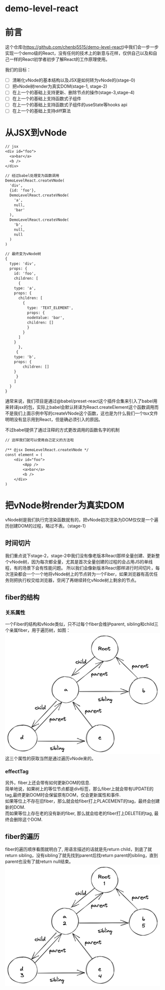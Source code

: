 # demo-level-react

# 前言

这个仓库(https://github.com/chenbj5515/demo-level-react)中我们会一步一步实现一个demo级的React，没有任何的技术上的新意与花样，仅供自己以及和自己一样的React初学者初步了解React的工作原理使用。

我们的目标：

- [ ]  清晰化vNode的基本结构以及JSX是如何转为vNode的(stage-0)
- [ ]  把vNode树render为真实DOM(stage-1, stage-2)
- [ ]  在上一个的基础上支持更新、删除节点的操作(stage-3,stage-4)
- [ ]  在上一个的基础上支持函数式子组件
- [ ]  在上一个的基础上支持函数式子组件的useState等hooks api
- [ ]  在上一个的基础上支持diff算法

# 从JSX到vNode

```tsx
// jsx
<div id="foo">
  <a>bar</a>
  <b />
</div>
```

```
// 经过babel处理变为函数调用
DemoLevelReact.createVNode(
  'div',
  {id: 'foo'},
  DemoLevelReact.createVNode(
    'a',
    null,
    'bar'
  ),
  DemoLevelReact.createVNode(
    'b',
    null,
    null
  )
)
```

```
// 最终变为vNode树
{
  type: 'div',
  props: {
    id: 'foo',
    children: [
      {
	type: 'a',
	props: {
	  children: [
	    {
	      type: 'TEXT_ELEMENT',
	      props: {
		  nodeValue: 'bar',
		  children: []
	      }
	    }
	  ]
	}
      },
     {
	type: 'b',
	props: {
		children: []
	}
     }
    ]
  }
}
```

通常来说，我们项目是通过@babel/preset-react这个插件合集来引入了babel用来转译jsx的包，实际上babel会默认转译为React.createElement这个函数调用而不是我们上面示例中写的createVNode这个函数，这也是为什么我们一个tsx文件明明没有显示用到React，但是确必须引入的原因。

不过babel提供了通过注释的方式更改调用的函数名字的机制

```tsx
// 这样我们就可以使用自己定义的方法啦

/** @jsx DemoLevelReact.createVNode */
const element = (
    <div id="foo">
        <App />
        <a>bar</a>
        <b />
    </div>
)
```

# 把vNode树render为真实DOM
vNode树是我们执行完渲染函数就有的，把vNode初次渲染为DOM仅仅是一个遍历创建DOM的过程，略过不表。（stage-1）<br>

## 时间切片
我们重点说下stage-2，stage-2中我们没有像老版本React那样全量创建、更新整个vNode树，因为每次都全量，尤其是首次全量创建的过程的会占用JS的单线程，有的场景下会有性能问题。
所以我们会像新版本React那样进行时间切片，每次渲染都会一个一个地将vNode树上的节点转为一个Fiber，如果浏览器有高优任务则把执行权交给浏览器，空闲了再继续转化vNode树上剩余的节点。

## fiber的结构
### 关系属性
一个Fiber的结构和vNode类似，只不过每个fiber会维护parent, sibling和child三个亲属fiber，用于遍历树，如图：
![alt fiber-tree](./src/diagram/fiber-tree.png)
这三个属性的获取当然是通过遍历vNode来的。

### effectTag
另外，fiber上还会带有如何更新DOM的信息.<br>
简单地说，如果树上的等位节点都是div标签，那么fiber上就会带有UPDATE的tag,最终更新DOM时会保留原有DOM，仅会更新属性和事件.<br>
如果等位上不存在旧fiber，那么就会给fiber打上PLACEMENT的tag，最终会创建新的DOM.<br>
而如果等位上存在老的没有新的fiber, 那么就会给老的fiber打上DELETE的tag, 最终会删除这个DOM.<br>

## fiber的遍历
fiber的遍历顺序看图就明白了, 用语言描述的话就是先return child，到底了就return sibling，没有sibling了就先找到parent后找return parent的sibling，直到parent也没有了就return null结束。
![alt fiber-order](./src/diagram/fiber-order.png)
